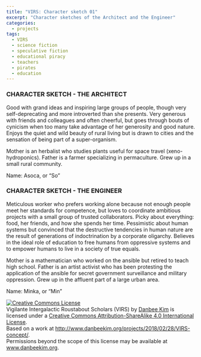 ```yaml
---
title: "VIRS: Character sketch 01"
excerpt: "Character sketches of the Architect and the Engineer"
categories:
  - projects
tags:
  - VIRS
  - science fiction
  - speculative fiction
  - educational piracy
  - teachers
  - pirates
  - education
---
```


### CHARACTER SKETCH - THE ARCHITECT

Good with grand ideas and inspiring large groups of people, though very self-deprecating and more introverted than she presents. Very generous with friends and colleagues and often cheerful, but goes through bouts of cynicism when too many take advantage of her generosity and good nature. Enjoys the quiet and wild beauty of rural living but is drawn to cities and the sensation of being part of a super-organism. 

Mother is an herbalist who studies plants useful for space travel (xeno-hydroponics). Father is a farmer specializing in permaculture. Grew up in a small rural community. 

Name: Asoca, or “So”

### CHARACTER SKETCH - THE ENGINEER

Meticulous worker who prefers working alone because not enough people meet her standards for competence, but loves to coordinate ambitious projects with a small group of trusted collaborators. Picky about everything: food, her friends, and how she spends her time. Pessimistic about human systems but convinced that the destructive tendencies in human nature are the result of generations of indoctrination by a corporate oligarchy. Believes in the ideal role of education to free humans from oppressive systems and to empower humans to live in a society of true equals. 

Mother is a mathematician who worked on the ansible but retired to teach high school. Father is an artist activist who has been protesting the application of the ansible for secret government surveillance and military oppression. Grew up in the affluent part of a large urban area. 

Name: Minka, or “Min”

<a rel="license" href="http://creativecommons.org/licenses/by-sa/4.0/"><img alt="Creative Commons License" style="border-width:0" src="https://i.creativecommons.org/l/by-sa/4.0/88x31.png" /></a><br /><span xmlns:dct="http://purl.org/dc/terms/" property="dct:title">Vigilante Intergalactic Roustabout Scholars (VIRS)</span> by <a xmlns:cc="http://creativecommons.org/ns#" href="www.danbeekim.org" property="cc:attributionName" rel="cc:attributionURL">Danbee Kim</a> is licensed under a <a rel="license" href="http://creativecommons.org/licenses/by-sa/4.0/">Creative Commons Attribution-ShareAlike 4.0 International License</a>.<br />Based on a work at <a xmlns:dct="http://purl.org/dc/terms/" href="http://www.danbeekim.org/projects/2018/02/28/VIRS-concept/" rel="dct:source">http://www.danbeekim.org/projects/2018/02/28/VIRS-concept/</a>.<br />Permissions beyond the scope of this license may be available at <a xmlns:cc="http://creativecommons.org/ns#" href="www.danbeekim.org" rel="cc:morePermissions">www.danbeekim.org</a>.
